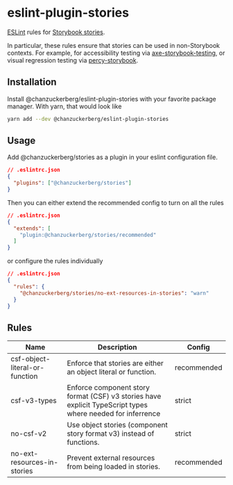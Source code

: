 # eslint-plugin-stories

[ESLint](https://eslint.org/) rules for [Storybook stories](https://storybook.js.org/docs/react/get-started/whats-a-story).

In particular, these rules ensure that stories can be used in non-Storybook contexts. For example, for accessibility testing via [axe-storybook-testing](https://github.com/chanzuckerberg/axe-storybook-testing), or visual regression testing via [percy-storybook](https://github.com/percy/percy-storybook).

## Installation

Install @chanzuckerberg/eslint-plugin-stories with your favorite package manager. With yarn, that would look like

```sh
yarn add --dev @chanzuckerberg/eslint-plugin-stories
```

## Usage

Add @chanzuckerberg/stories as a plugin in your eslint configuration file.

```json
// .eslintrc.json
{
  "plugins": ["@chanzuckerberg/stories"]
}
```

Then you can either extend the recommended config to turn on all the rules

```json
// .eslintrc.json
{
  "extends": [
    "plugin:@chanzuckerberg/stories/recommended"
  ]
}
```

or configure the rules individually

```json
// .eslintrc.json
{
  "rules": {
    "@chanzuckerberg/stories/no-ext-resources-in-stories": "warn"
  }
}
```

## Rules

Name                           | Description                                                                                                | Config
------------------------------ | ---------------------------------------------------------------------------------------------------------- | -----------
csf-object-literal-or-function | Enforce that stories are either an object literal or function.                                             | recommended
csf-v3-types                   | Enforce component story format (CSF) v3 stories have explicit TypeScript types where needed for inferrence | strict
no-csf-v2                      | Use object stories (component story format v3) instead of functions.                                       | strict
no-ext-resources-in-stories    | Prevent external resources from being loaded in stories.                                                   | recommended
